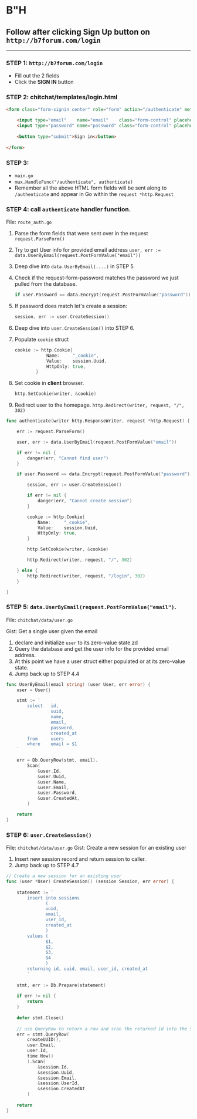# B"H


## Follow after clicking **Sign Up** button on `http://b7forum.com/login`

---

### STEP 1: `http://b7forum.com/login`

- Fill out the 2 fields
- Click the **SIGN IN** button


### STEP 2: chitchat/templates/login.html


```html
<form class="form-signin center" role="form" action="/authenticate" method="post">
    
    <input type="email"    name="email"    class="form-control" placeholder="Email address" required autofocus>
    <input type="password" name="password" class="form-control" placeholder="Password"      required>
    
    <button type="submit">Sign in</button>
    
</form>
```


### STEP 3:
- `main.go`
- `mux.HandleFunc("/authenticate", authenticate)`
- Remember all the above HTML form fields will be sent along to `/authenticate` and appear in Go within the `request *http.Request`



### STEP 4: call `authenticate` handler function.

File: `route_auth.go`

1. Parse the form fields that were sent over in the request `request.ParseForm()`

2. Try to get User info for provided email address `user, err := data.UserByEmail(request.PostFormValue("email"))`

3. Deep dive into `data.UserByEmail(....)` in STEP 5

4. Check if the request-form-password matches the password we just pulled from the database.
    ```go
    if user.Password == data.Encrypt(request.PostFormValue("password")) {....
    ```

5. If password does match let's create a session:

    ```go
    session, err := user.CreateSession()
    ```

6. Deep dive into `user.CreateSession()` into STEP 6.

7. Populate `cookie` struct 

    ```go
    cookie := http.Cookie{
			    Name:     "_cookie",
			    Value:    session.Uuid,
			    HttpOnly: true,
		    }
    ```

8. Set cookie in **client** browser.

    ```go
    http.SetCookie(writer, &cookie)
    ```

9. Redirect user to the homepage. `http.Redirect(writer, request, "/", 302)`



```go
func authenticate(writer http.ResponseWriter, request *http.Request) {

	err := request.ParseForm()

	user, err := data.UserByEmail(request.PostFormValue("email"))

	if err != nil {
		danger(err, "Cannot find user")
	}

	if user.Password == data.Encrypt(request.PostFormValue("password")) {

		session, err := user.CreateSession()

		if err != nil {
			danger(err, "Cannot create session")
		}

		cookie := http.Cookie{
			Name:     "_cookie",
			Value:    session.Uuid,
			HttpOnly: true,
		}

		http.SetCookie(writer, &cookie)

		http.Redirect(writer, request, "/", 302)

	} else {
		http.Redirect(writer, request, "/login", 302)
	}

}
```





### STEP 5: `data.UserByEmail(request.PostFormValue("email")`.

File: `chitchat/data/user.go`

Gist: Get a single user given the email

1. declare and initialize `user` to its zero-value state.zd 
2. Query the database and get the user info for the provided email address.
3. At this point we have a user struct either populated or at its zero-value state.
4. Jump back up to STEP 4.4

```go
func UserByEmail(email string) (user User, err error) {
	user = User{}

	stmt := `
		select   id, 
				 uuid, 
				 name, 
				 email, 
				 password, 
				 created_at 
		from     users 
		where    email = $1
	`

	err = Db.QueryRow(stmt, email).
		Scan(
			&user.Id, 
			&user.Uuid, 
			&user.Name, 
			&user.Email, 
			&user.Password, 
			&user.CreatedAt,
		)

	return
}
```




### STEP 6: `user.CreateSession()`

File: `chitchat/data/user.go`
Gist: Create a new session for an existing user

1. Insert new session record and return session to caller.
2. Jump back up to STEP 4.7

```go
// Create a new session for an existing user
func (user *User) CreateSession() (session Session, err error) {
	
	statement := `
		insert into sessions 
		       (
			   uuid, 
			   email, 
			   user_id, 
			   created_at
			   ) 
		values (
			   $1, 
			   $2, 
			   $3, 
			   $4
			   ) 
		returning id, uuid, email, user_id, created_at
		`
	
	stmt, err := Db.Prepare(statement)
	
	if err != nil {
		return
	}
	
	defer stmt.Close()
	
	// use QueryRow to return a row and scan the returned id into the Session struct
	err = stmt.QueryRow(
		createUUID(), 
		user.Email, 
		user.Id, 
		time.Now()
		).Scan(
			&session.Id, 
			&session.Uuid, 
			&session.Email, 
			&session.UserId, 
			&session.CreatedAt
		)
	
	return
}
```